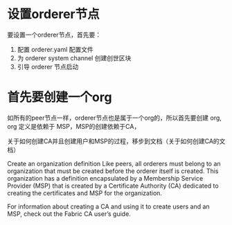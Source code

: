 # 设置orderer节点

要设置一个orderer节点，首先要：

1. 配置 orderer.yaml 配置文件
2. 为 orderer system channel 创建创世区块
3. 引导 orderer 节点启动


# 首先要创建一个org

如所有的peer节点一样，orderer节点也是属于一个org的，所以首先要创建 org, org 定义是依赖于 MSP，MSP的创建依赖于CA，

关于如何创建CA并且创建用户和MSP的过程，移步到文档（关于如何创建CA的文档）


Create an organization definition
Like peers, all orderers must belong to an organization that must be created before the orderer itself is created. This organization has a definition encapsulated by a Membership Service Provider (MSP) that is created by a Certificate Authority (CA) dedicated to creating the certificates and MSP for the organization.

For information about creating a CA and using it to create users and an MSP, check out the Fabric CA user’s guide.
